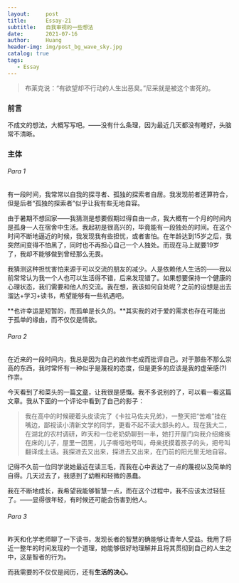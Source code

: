 ```yaml
---
layout:     post
title:      Essay-21
subtitle:   自我审视的一些想法
date:       2021-07-16
author:     Huang
header-img: img/post_bg_wave_sky.jpg
catalog: true
tags:
   - Essay
---
```


> 布莱克说：“有欲望却不行动的人生出恶臭。”尼采就是被这个害死的。

### 前言

不成文的想法，大概写写吧。——没有什么条理，因为最近几天都没有睡好，头脑常不清晰。

### 主体

###### Para 1

有一段时间，我常常以自我的探寻者、孤独的探索者自居。我发现前者还算符合，但是后者“孤独的探索者”似乎让我有些无地自容。

由于暑期不想回家——我猜测是想要假期过得自由一点，我大概有一个月的时间内是孤身一人在宿舍中生活。我起初是很高兴的，毕竟能有一段独处的时间。在这个时间不断地逼近的时候，我发现我有些担忧，或者害怕。在年龄达到15岁之后，我突然间变得不怕黑了，同时也不再担心自己一个人独处。而现在马上就要19岁了，我却不能够做到曾经那么无畏。

我猜测这种担忧害怕来源于可以交流的朋友的减少。人是依赖他人生活的——我以前常常认为我一个人也可以生活得不错，后来发现错了。如果想要保持一个健康的心理状态，我们需要和他人的交流。我在想，我该如何自处呢？之前的设想是出去溜达+学习+读书，希望能够有一些机遇吧。

**也许幸运是短暂的，而孤单是长久的。**其实我的对于爱的需求也存在可能出于孤单的缘由，而不仅仅是情欲。

###### Para 2

在近来的一段时间内，我总是因为自己的故作老成而批评自己。对于那些不那么崇高的东西，我时常怀有一种似乎是蔑视的态度，但是更多的应该是我的虚荣感(?)作祟。

今天看到了和菜头的一篇[文章](https://mp.weixin.qq.com/s/CI3jG-KNjfZKS9e-RYLyaQ)，让我很是感慨。我不多说别的了，可以看一看这篇文章。我从下面的一个评论中看到了自己的影子：

> 我在高中的时候硬着头皮读完了《卡拉马佐夫兄弟》，一整天把“苦难”挂在嘴边，鄙视读小清新文学的同学，更看不起不读大部头的人。现在我大二，在湖北的农村调研，昨天和一位老奶奶聊到一半，她打开屋门向我介绍瘫痪在床的儿子，屋里一团黑，儿子嘶哑地号叫，母亲抚摸着孩子的头，把号叫翻译成土话。我探进去又出来，探进去又出来，在门前的阳光里无地自容。

记得不久前一位同学说她最近在读三毛，而我在心中表达了一点的蔑视以及简单的自得。几天过去了，我感到了幼稚和轻微的愚蠢。

我在不断地成长，我希望我能够智慧一点，而在这个过程中，我不应该太过轻狂了。——显得很年轻，有时候还可能会伤害到他人。

###### Para 3

昨天和化学老师聊了一下读书，发现长者的智慧的确能够让青年人受益。我用了将近一整年的时间发现的一个道理，她能够很好地理解并且将其贯彻到自己的人生之中，这是智者的行为。

而我需要的不仅仅是阅历，还有**生活的决心**。
